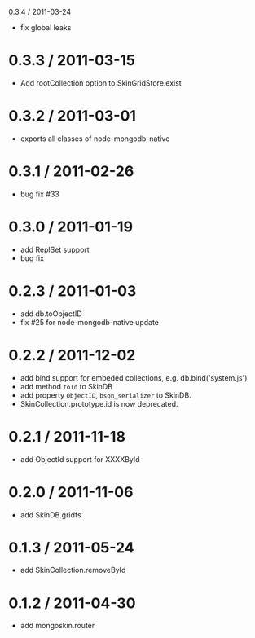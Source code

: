 0.3.4 / 2011-03-24
 * fix global leaks

0.3.3 / 2011-03-15
==================
 * Add rootCollection option to SkinGridStore.exist

0.3.2 / 2011-03-01
==================
 * exports all classes of node-mongodb-native

0.3.1 / 2011-02-26
==================
 * bug fix #33

0.3.0 / 2011-01-19
==================
 * add ReplSet support
 * bug fix

0.2.3 / 2011-01-03
==================
 * add db.toObjectID
 * fix #25 for node-mongodb-native update

0.2.2 / 2011-12-02
==================
 * add bind support for embeded collections, e.g. db.bind('system.js')
 * add method `toId` to SkinDB
 * add property `ObjectID`, `bson_serializer` to SkinDB.
 * SkinCollection.prototype.id is now deprecated.

0.2.1 / 2011-11-18
==================
 * add ObjectId support for XXXXById

0.2.0 / 2011-11-06
==================
  * add SkinDB.gridfs

0.1.3 / 2011-05-24
==================
  * add SkinCollection.removeById

0.1.2 / 2011-04-30 
==================
  * add mongoskin.router
